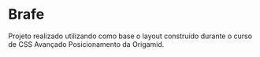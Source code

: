# Brafe
Projeto realizado utilizando como base o layout construído durante o curso de CSS Avançado Posicionamento da Origamid.
